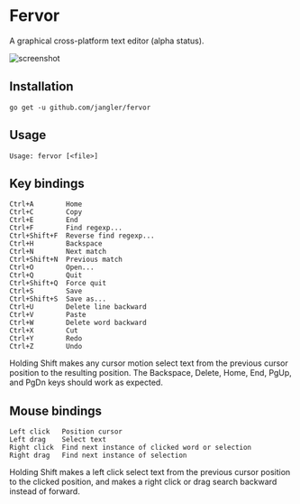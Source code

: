 Fervor
======
A graphical cross-platform text editor (alpha status).

![screenshot](http://jangler.info/dl/2015-06-08-195034_fervor.png 'screenshot')

Installation
------------
	go get -u github.com/jangler/fervor

Usage
-----
	Usage: fervor [<file>]

Key bindings
------------
	Ctrl+A        Home
	Ctrl+C        Copy
	Ctrl+E        End
	Ctrl+F        Find regexp...
	Ctrl+Shift+F  Reverse find regexp...
	Ctrl+H        Backspace
	Ctrl+N        Next match
	Ctrl+Shift+N  Previous match
	Ctrl+O        Open...
	Ctrl+Q        Quit
	Ctrl+Shift+Q  Force quit
	Ctrl+S        Save
	Ctrl+Shift+S  Save as...
	Ctrl+U        Delete line backward
	Ctrl+V        Paste
	Ctrl+W        Delete word backward
	Ctrl+X        Cut
	Ctrl+Y        Redo
	Ctrl+Z        Undo

Holding Shift makes any cursor motion select text from the previous cursor
position to the resulting position. The Backspace, Delete, Home, End, PgUp, and
PgDn keys should work as expected.

Mouse bindings
--------------
	Left click   Position cursor
	Left drag    Select text
	Right click  Find next instance of clicked word or selection
	Right drag   Find next instance of selection

Holding Shift makes a left click select text from the previous cursor position
to the clicked position, and makes a right click or drag search backward
instead of forward.

